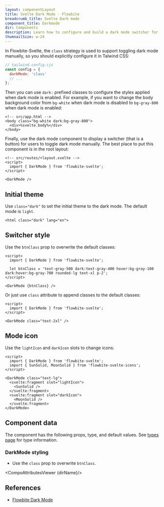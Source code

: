 ```yaml
---
layout: componentLayout
title: Svelte Dark Mode - Flowbite
breadcrumb_title: Svelte Dark mode
component_title: Darkmode
dir: Components
description: Learn how to configure and build a dark mode switcher for Flowbite using Tailwind CSS and start developing with the components from the library
thumnailSize: w-24
---
```


<script>
  import { CompoAttributesViewer, GitHubCompoLinks, toKebabCase } from '../../utils'
  import { P, A } from '$lib'
  const dirName = toKebabCase(component_title)
</script>

In Flowbite-Svelte, the `class` strategy is used to support toggling dark mode manually, so you should explicitly configure it in Talwind CSS:

```js example
// tailwind.config.cjs
const config = {
  darkMode: 'class'
  // ...
};
```

Then you can use `dark:` prefixed classes to configure the styles applied when dark mode is enabled. For example, if you want to change the body background color from `bg-white` when dark mode is disabled to `bg-gray-800` when dark mode is enabled:

```svelte example hideOutput
<!-- src/app.html -->
<body class="bg-white dark:bg-gray-800">
  <div>%svelte.body%</div>
</body>
```

Finally, use the dark mode component to display a switcher (that is a button) for users to toggle dark mode manually. The best place to put this component is in the root layout:

```svelte example
<!-- src/routes/+layout.svelte -->
<script>
  import { DarkMode } from 'flowbite-svelte';
</script>

<DarkMode />
```

## Initial theme

Use `class="dark"` to set the initial theme to the dark mode. The default mode is `light`.

```
<html class="dark" lang="en">
```

## Switcher style

Use the `btnClass` prop to overwrite the default classes:

```svelte example
<script>
  import { DarkMode } from 'flowbite-svelte';

  let btnClass = 'text-gray-500 dark:text-gray-400 hover:bg-gray-100 dark:hover:bg-gray-700 rounded-lg text-xl p-2';
</script>

<DarkMode {btnClass} />
```

Or just use `class` attribute to append classes to the default classes:

```svelte example
<script>
  import { DarkMode } from 'flowbite-svelte';
</script>

<DarkMode class="text-2xl" />
```

## Mode icon

Use the `lightIcon` and `darkIcon` slots to change icons:

```svelte example
<script>
  import { DarkMode } from 'flowbite-svelte';
  import { SunSolid, MoonSolid } from 'flowbite-svelte-icons';
</script>

<DarkMode class="text-lg">
  <svelte:fragment slot="lightIcon">
    <SunSolid />
  </svelte:fragment>
  <svelte:fragment slot="darkIcon">
    <MoonSolid />
  </svelte:fragment>
</DarkMode>
```

## Component data

The component has the following props, type, and default values. See [types page](/docs/pages/typescript) for type information.

### DarkMode styling

- Use the `class` prop to overwrite `btnClass`.

<CompoAttributesViewer {dirName}/>

## References

- [Flowbite Dark Mode](https://flowbite.com/docs/customize/dark-mode/)

<GitHubCompoLinks />